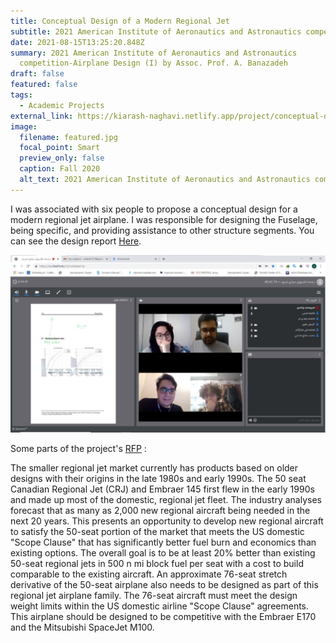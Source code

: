 ```yaml
---
title: Conceptual Design of a Modern Regional Jet
subtitle: 2021 American Institute of Aeronautics and Astronautics competition
date: 2021-08-15T13:25:20.848Z
summary: 2021 American Institute of Aeronautics and Astronautics
  competition-Airplane Design (I) by Assoc. Prof. A. Banazadeh
draft: false
featured: false
tags:
  - Academic Projects
external_link: https://kiarash-naghavi.netlify.app/project/conceptual-design-of-a-modern-regional-jet/
image:
  filename: featured.jpg
  focal_point: Smart
  preview_only: false
  caption: Fall 2020
  alt_text: 2021 American Institute of Aeronautics and Astronautics competition
---
```

I was associated with six people to propose a conceptual design for a modern regional jet airplane. I was responsible for designing the Fuselage, being specific, and providing assistance to other structure segments. You can see the design report [Here](https://drive.google.com/file/d/1zjaI7Zpbw9jzJ7yyZnJEqzVNpq3wpyNh/view?usp=sharing).

![Team meeting](tg_image_2108201036.jpeg "Team meeting")

Some parts of the project's [RFP](https://www.aiaa.org/docs/default-source/uploadedfiles/education-and-careers/university-students/design-competitions/graduate-team-aircraft-design-competition/aiaa-2021-graduate-team-aircraft-design-rfp---modern-regional-jet-family-(1).pdf?sfvrsn=df0737a7_0) : 

The smaller regional jet market currently has products based on older designs with their origins in the late 1980s and early 1990s. The 50 seat Canadian Regional Jet (CRJ) and Embraer 145 first flew in the early 1990s and made up most of the domestic, regional jet fleet.
The industry analyses forecast that as many as 2,000 new regional aircraft being needed in the next 20 years. This presents an opportunity to develop new regional aircraft to satisfy the 50-seat portion of the market that meets the US domestic "Scope Clause" that has significantly better fuel burn and economics than existing options. The overall goal is to be at least 20% better than existing 50-seat regional jets in 500 n mi block fuel per seat with a cost to build comparable to the existing aircraft.
An approximate 76-seat stretch derivative of the 50-seat airplane also needs to be designed as part of this regional jet airplane family. The 76-seat aircraft must meet the design weight limits within the US domestic airline "Scope Clause" agreements. This airplane should be designed to be competitive with the Embraer E170 and the Mitsubishi SpaceJet M100.